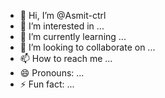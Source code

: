 - 👋 Hi, I’m @Asmit-ctrl
- 👀 I’m interested in ...
- 🌱 I’m currently learning ...
- 💞️ I’m looking to collaborate on ...
- 📫 How to reach me ...
- 😄 Pronouns: ...
- ⚡ Fun fact: ...

<!---
Asmit-ctrl/Asmit-ctrl is a ✨ special ✨ repository because its `README.md` (this file) appears on your GitHub profile.
You can click the Preview link to take a look at your changes.
